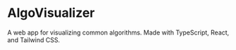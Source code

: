 # AlgoVisualizer
A web app for visualizing common algorithms. Made with TypeScript, React, and Tailwind CSS.
